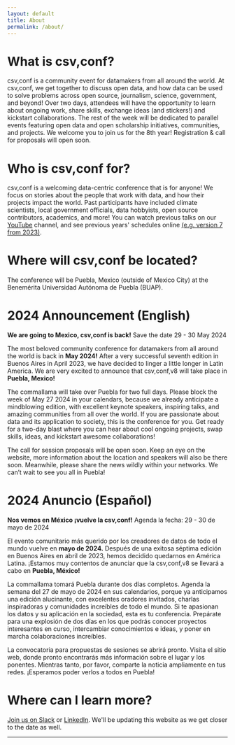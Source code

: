 ```yaml
---
layout: default
title: About
permalink: /about/
---
```


# What is csv,conf?
csv,conf is a community event for datamakers from all around the world. At csv,conf, we get together to discuss open data, and how data can be used to solve problems across open source, journalism, science, government, and beyond! Over two days, attendees will have the opportunity to learn about ongoing work, share skills, exchange ideas (and stickers!) and kickstart collaborations. The rest of the week will be dedicated to parallel events featuring open data and open scholarship initiatives, communities, and projects. We welcome you to join us for the 8th year! Registration & call for proposals will open soon.

# Who is csv,conf for?
csv,conf is a welcoming data-centric conference that is for anyone! We focus on stories about the people that work with data, and how their projects impact the world. Past participants have included climate scientists, local government officials, data hobbyists, open source contributors, academics, and more! You can watch previous talks on our <a href="https://www.youtube.com/channel/UCWq7JfT4PJrCZLmxSOVJOww" title="csv,conf YouTube Channel">YouTube</a> channel, and see previous years' schedules online <a href="/2023/2023/schedule/" title="csv,conf,v7 site">(e.g. version 7 from 2023)</a>.

# Where will csv,conf be located?
The conference will be Puebla, Mexico (outside of Mexico City) at the Benemérita Universidad Autónoma de Puebla (BUAP). 

# 2024 Announcement (English)
**We are going to Mexico, csv,conf is back!**
Save the date 29 - 30 May 2024

The most beloved community conference for datamakers from all around the world is back in **May 2024!** After a very successful seventh edition in Buenos Aires in April 2023, we have decided to linger a little longer in Latin America. We are very excited to announce that csv,conf,v8 will take place in **Puebla, Mexico!**

The commallama will take over Puebla for two full days. Please block the week of May 27 2024 in your calendars, because we already anticipate a mindblowing edition, with excellent keynote speakers, inspiring talks, and amazing communities from all over the world. If you are passionate about data and its application to society, this is the conference for you. Get ready for a two-day blast where you can hear about cool ongoing projects, swap skills, ideas, and kickstart awesome collaborations!

The call for session proposals will be open soon. Keep an eye on the website, more information about the location and speakers will also be there soon. Meanwhile, please share the news wildly within your networks. We can’t wait to see you all in Puebla!

# 2024 Anuncio (Español)
**Nos vemos en México ¡vuelve la csv,conf!**
Agenda la fecha: 29 - 30 de mayo de 2024

El evento comunitario más querido por los creadores de datos de todo el mundo vuelve en **mayo de 2024.** Después de una exitosa séptima edición en Buenos Aires en abril de 2023, hemos decidido quedarnos en América Latina. ¡Estamos muy contentos de anunciar que la csv,conf,v8 se llevará a cabo en **Puebla, México!** 

La commallama tomará Puebla durante dos días completos. Agenda la semana del 27 de mayo de 2024 en sus calendarios, porque ya anticipamos una edición alucinante, con excelentes oradores invitados, charlas inspiradoras y comunidades increíbles de todo el mundo. Si te apasionan los datos y su aplicación en la sociedad, esta es tu conferencia. Prepárate para una explosión de dos días en los que podrás conocer proyectos interesantes en curso, intercambiar conocimientos e ideas, y poner en marcha colaboraciones increíbles. 

La convocatoria para propuestas de sesiones se abrirá pronto. Visita el sitio web, donde pronto encontrarás más información sobre el lugar y los ponentes. Mientras tanto, por favor, comparte la noticia ampliamente en tus redes. ¡Esperamos poder verlos a todos en Puebla! 


# Where can I learn more?
<a href="https://join.slack.com/t/csvconf/shared_invite/zt-1mbc9v4bl-7v~no8uAKTRih_OOPNWFnQ" title="CSV,Conf Slack organization">Join us on Slack</a> or <a href="https://www.linkedin.com/company/csv-conf" title="LinkedIn">LinkedIn</a>. We'll be updating this website as we get closer to the date as well.

---
